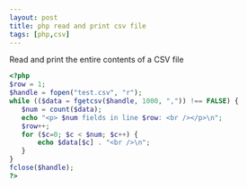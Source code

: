 ```yaml
---
layout: post
title: php read and print csv file
tags: [php,csv]
---
```


Read and print the entire contents of a CSV file

```php
<?php
$row = 1;
$handle = fopen("test.csv", "r");
while (($data = fgetcsv($handle, 1000, ",")) !== FALSE) {
   $num = count($data);
   echo "<p> $num fields in line $row: <br /></p>\n";
   $row++;
   for ($c=0; $c < $num; $c++) {
       echo $data[$c] . "<br />\n";
   }
}
fclose($handle);
?>
```
